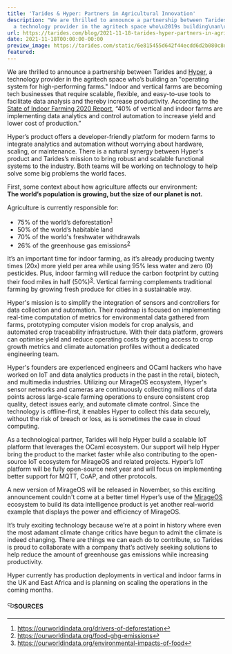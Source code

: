 ```yaml
---
title: 'Tarides & Hyper: Partners in Agricultural Innovation'
description: "We are thrilled to announce a partnership between Tarides and Hyper,
  a technology provider in the agritech space who\u2019s building\nan\u2026"
url: https://tarides.com/blog/2021-11-18-tarides-hyper-partners-in-agricultural-innovation
date: 2021-11-18T00:00:00-00:00
preview_image: https://tarides.com/static/6e815455d642f44ecdd6d2b080c8d64f/0132d/hyper.jpg
featured:
---
```


<p>We are thrilled to announce a partnership between Tarides and <a href="https://hyper.ag">Hyper</a>, a technology provider in the agritech space who&rsquo;s building
an &quot;operating system for high-performing farms.&quot; Indoor and vertical farms are becoming tech businesses that require scalable,
flexible, and easy-to-use tools to facilitate data analysis and thereby increase productivity. According to the <a href="https://www.eitfood.eu/blog/post/is-vertical-farming-really-sustainable">State of Indoor
Farming 2020 Report</a>, &ldquo;40% of vertical and indoor farms are
implementing data analytics and control automation to increase yield and lower cost of production.&rdquo;</p>
<p>Hyper&rsquo;s product offers a developer-friendly platform for modern farms to integrate analytics and automation without
worrying about hardware, scaling, or maintenance. There is a natural synergy between Hyper's product and Tarides&rsquo;s mission
to bring robust and scalable functional systems to the industry. Both teams will be working on technology to help solve
some big problems the world faces.</p>
<p>First, some context about how agriculture affects our environment:<br/>
<strong>The world&rsquo;s population is growing, but the size of our planet is not.</strong></p>
<p>Agriculture is currently responsible for:</p>
<ul>
<li>75% of the world&rsquo;s deforestation<sup><a href="https://tarides.com/feed.xml#fn-1" class="footnote-ref">1</a></sup></li>
<li>50% of the world&rsquo;s habitable land</li>
<li>70% of the world's freshwater withdrawals</li>
<li>26% of the greenhouse gas emissions<sup><a href="https://tarides.com/feed.xml#fn-2" class="footnote-ref">2</a></sup></li>
</ul>
<p>It&rsquo;s an important time for indoor farming, as it&rsquo;s already producing twenty times (20x) more yield per area while using 95% less water and
zero (0) pesticides. Plus, indoor farming will reduce the carbon footprint by cutting their food miles in half (50%)<sup><a href="https://tarides.com/feed.xml#fn-3" class="footnote-ref">3</a></sup>. Vertical farming
complements traditional farming by growing fresh produce for cities in a sustainable way.</p>
<p>Hyper's mission is to simplify the integration of sensors and controllers for data collection and automation. Their roadmap is
focused on implementing real-time computation of metrics for environmental data gathered from farms, prototyping computer vision models
for crop analysis, and automated crop traceability infrastructure. With their data platform, growers can optimise yield and reduce operating
costs by getting access to crop growth metrics and climate automation profiles without a dedicated engineering team.</p>
<p>Hyper's founders are experienced engineers and OCaml hackers who have worked on IoT and data analytics products in the past in the retail,
biotech, and multimedia industries. Utilizing our MirageOS ecosystem, Hyper's sensor networks and cameras are continuously collecting
millions of data points across large-scale farming operations to ensure consistent crop quality, detect issues early, and automate climate
control. Since the technology is offline-first, it enables Hyper to collect this data securely, without the risk of breach or loss, as is
sometimes the case in cloud computing.</p>
<p>As a technological partner, Tarides will help Hyper build a scalable IoT platform that leverages the OCaml ecosystem. Our support will
help Hyper bring the product to the market faster while also contributing to the open-source IoT ecosystem for MirageOS and related
projects. Hyper&rsquo;s IoT platform will be fully open-source next year and will focus on implementing better support for MQTT, CoAP, and other protocols.</p>
<p>A new version of MirageOS will be released in November, so this exciting announcement couldn't come at a better time! Hyper&rsquo;s use of
the <a href="https://mirage.io">MirageOS</a> ecosystem to build its data intelligence product is yet another real-world example that displays the
power and efficiency of MirageOS.</p>
<p>It&rsquo;s truly exciting technology because we&rsquo;re at a point in history where even the most adamant climate change critics have begun to admit
the climate is indeed changing. There are things we can each do to contribute, so Tarides is proud to collaborate with a company that&rsquo;s
actively seeking solutions to help reduce the amount of greenhouse gas emissions while increasing productivity.</p>
<p>Hyper currently has production deployments in vertical and indoor farms in the UK and East Africa and is planning on scaling the
operations in the coming months.</p>
<h4 style="position:relative;"><a href="https://tarides.com/feed.xml#sources" aria-label="sources permalink" class="anchor before"><svg aria-hidden="true" focusable="false" height="16" version="1.1" viewbox="0 0 16 16" width="16"><path fill-rule="evenodd" d="M4 9h1v1H4c-1.5 0-3-1.69-3-3.5S2.55 3 4 3h4c1.45 0 3 1.69 3 3.5 0 1.41-.91 2.72-2 3.25V8.59c.58-.45 1-1.27 1-2.09C10 5.22 8.98 4 8 4H4c-.98 0-2 1.22-2 2.5S3 9 4 9zm9-3h-1v1h1c1 0 2 1.22 2 2.5S13.98 12 13 12H9c-.98 0-2-1.22-2-2.5 0-.83.42-1.64 1-2.09V6.25c-1.09.53-2 1.84-2 3.25C6 11.31 7.55 13 9 13h4c1.45 0 3-1.69 3-3.5S14.5 6 13 6z"></path></svg></a>SOURCES</h4>
<div class="footnotes">
<hr/>
<ol>
<li><a href="https://ourworldindata.org/drivers-of-deforestation">https://ourworldindata.org/drivers-of-deforestation</a><a href="https://tarides.com/feed.xml#fnref-1" class="footnote-backref">&#8617;</a></li>
<li><a href="https://ourworldindata.org/food-ghg-emissions">https://ourworldindata.org/food-ghg-emissions</a><a href="https://tarides.com/feed.xml#fnref-2" class="footnote-backref">&#8617;</a></li>
<li><a href="https://ourworldindata.org/environmental-impacts-of-food">https://ourworldindata.org/environmental-impacts-of-food</a><a href="https://tarides.com/feed.xml#fnref-3" class="footnote-backref">&#8617;</a></li>
</ol>
</div>
